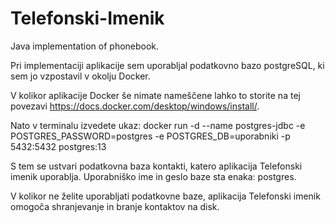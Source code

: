 # Telefonski-Imenik
Java implementation of phonebook.

Pri implementaciji aplikacije sem uporabljal podatkovno bazo postgreSQL, ki sem jo vzpostavil v okolju Docker.

V kolikor aplikacije Docker še nimate nameščene lahko to storite na tej povezavi https://docs.docker.com/desktop/windows/install/.

Nato v terminalu izvedete ukaz: docker run -d --name postgres-jdbc -e POSTGRES_PASSWORD=postgres -e POSTGRES_DB=uporabniki -p 5432:5432 postgres:13

S tem se ustvari podatkovna baza kontakti, katero aplikacija Telefonski imenik uporablja. Uporabniško ime in geslo baze sta enaka: postgres.

V kolikor ne želite uporabljati podatkovne baze, aplikacija Telefonski imenik omogoča shranjevanje in branje kontaktov na disk.